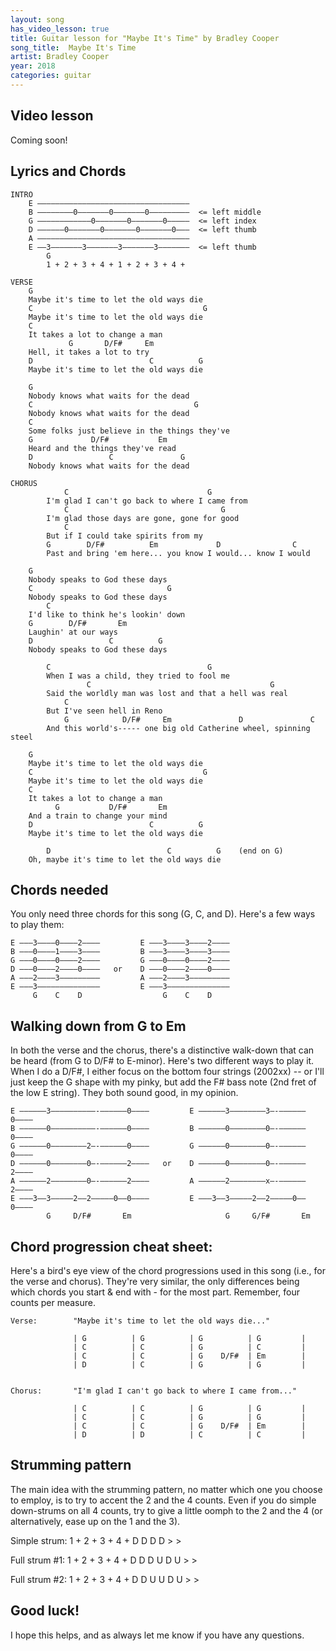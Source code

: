 ```yaml
---
layout: song
has_video_lesson: true
title: Guitar lesson for "Maybe It's Time" by Bradley Cooper
song_title:  Maybe It's Time
artist: Bradley Cooper
year: 2018
categories: guitar
---
```


## Video lesson

<!-- Guitar lesson: -->

<!-- <iframe width="560" height="315" src="https://www.youtube.com/embed/jnYes88W2ic?showinfo=0" frameborder="0" allowfullscreen></iframe> -->

Coming soon!

<!-- Play-along cover (full song):

<iframe width="560" height="315" src="https://www.youtube.com/embed/5_kih9CqnZ4?showinfo=0" frameborder="0" allowfullscreen></iframe> -->

## Lyrics and Chords

    INTRO
        E ––––––––––––––––––––––––––––––––––
        B ––––––––0–––––––0–––––––0–––––––––  <= left middle
        G ––––––––––––0–––––––0–––––––0–––––  <= left index
        D ––––––0–––––––0–––––––0–––––––0–––  <= left thumb
        A ––––––––––––––––––––––––––––––––––
        E ––3–––––––3–––––––3–––––––3–––––––  <= left thumb
            G
            1 + 2 + 3 + 4 + 1 + 2 + 3 + 4 +

    VERSE
        G
        Maybe it's time to let the old ways die
        C                                      G
        Maybe it's time to let the old ways die
        C
        It takes a lot to change a man
                 G       D/F#     Em
        Hell, it takes a lot to try
        D                          C          G
        Maybe it's time to let the old ways die

        G
        Nobody knows what waits for the dead
        C                                    G
        Nobody knows what waits for the dead
        C
        Some folks just believe in the things they've
        G             D/F#           Em
        Heard and the things they've read
        D                 C               G
        Nobody knows what waits for the dead

    CHORUS
                C                               G
            I'm glad I can't go back to where I came from
                C                                  G
            I'm glad those days are gone, gone for good
                C
            But if I could take spirits from my
            G        D/F#          Em             D                C
            Past and bring 'em here... you know I would... know I would

        G
        Nobody speaks to God these days
        C                              G
        Nobody speaks to God these days
            C
        I'd like to think he's lookin' down
        G        D/F#       Em
        Laughin' at our ways
        D                 C          G
        Nobody speaks to God these days

            C                                   G
            When I was a child, they tried to fool me
                     C                                        G
            Said the worldly man was lost and that a hell was real
                C
            But I've seen hell in Reno
                G            D/F#     Em               D               C
            And this world's----- one big old Catherine wheel, spinning steel

        G
        Maybe it's time to let the old ways die
        C                                      G
        Maybe it's time to let the old ways die
        C
        It takes a lot to change a man
              G           D/F#       Em
        And a train to change your mind
        D                          C          G
        Maybe it's time to let the old ways die

            D                          C          G    (end on G)
        Oh, maybe it's time to let the old ways die

## Chords needed

You only need three chords for this song (G, C, and D). Here's a few ways to play them:

    E –––3––––0––––2––––         E –––3––––3––––2––––
    B –––0––––1––––3––––         B –––3––––3––––3––––
    G –––0––––0––––2––––         G –––0––––0––––2––––
    D –––0––––2––––0––––   or    D –––0––––2––––0––––
    A –––2––––3–––––––––         A –––2––––3–––––––––
    E –––3––––––––––––––         E –––3––––––––––––––
         G    C    D                  G    C    D    

## Walking down from G to Em

In both the verse and the chorus, there's a distinctive walk-down that can be heard (from G to D/F# to E-minor). Here's two different ways to play it. When I do a D/F#, I either focus on the bottom four strings (2002xx) -- or I'll just keep the G shape with my pinky, but add the F# bass note (2nd fret of the low E string). They both sound good, in my opinion.

    E ––––––3––––––––––-––––––0––––         E ––––––3––––––––3–-––––––0––––         
    B ––––––0––––––––––-––––––0––––         B ––––––0––––––––0–-––––––0––––         
    G ––––––0––––––––2–-––––––0––––         G ––––––0––––––––0–-––––––0––––         
    D ––––––0––––––––0–-––––––2––––   or    D ––––––0––––––––0–-––––––2––––         
    A ––––––2––––––––0–-––––––2––––         A ––––––2––––––––x–-––––––2––––         
    E –––3––3–––––2––2–––––0––0––––         E –––3––3–––––2––2–––––0––0––––         
            G     D/F#       Em                     G     G/F#       Em             

## Chord progression cheat sheet:

Here's a bird's eye view of the chord progressions used in this song (i.e., for the verse and chorus). They're very similar, the only differences being which chords you start & end with - for the most part. Remember, four counts per measure.

    Verse:        "Maybe it's time to let the old ways die..."

                  | G          | G          | G          | G         |
                  | C          | C          | G          | C         |
                  | C          | C          | G    D/F#  | Em        |
                  | D          | C          | G          | G         |


    Chorus:       "I'm glad I can't go back to where I came from..."

                  | C          | C          | G          | G         |
                  | C          | C          | G          | G         |
                  | C          | C          | G    D/F#  | Em        |
                  | D          | D          | C          | C         |

## Strumming pattern

The main idea with the strumming pattern, no matter which one you choose to employ, is to try to accent the 2 and the 4 counts. Even if you do simple down-strums on all 4 counts, try to give a little oomph to the 2 and the 4 (or alternatively, ease up on the 1 and the 3).

Simple strum:     1 + 2 + 3 + 4 +
                  D   D   D   D
                      >       >

Full strum #1:    1 + 2 + 3 + 4 +
                  D   D   D U D U
                      >       >

Full strum #2:    1 + 2 + 3 + 4 +
                  D   D U   U D U
                      >       >

## Good luck!

I hope this helps, and as always let me know if you have any questions.
